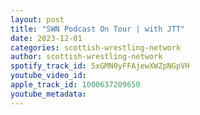 ```yaml
---
layout: post
title: "SWN Podcast On Tour | with JTT"
date: 2023-12-01
categories: scottish-wrestling-network
author: scottish-wrestling-network
spotify_track_id: 5xGMN0yFFAjewXWZpNGpVH
youtube_video_id: 
apple_track_id: 1000637209650
youtube_metadata: 
---
```

